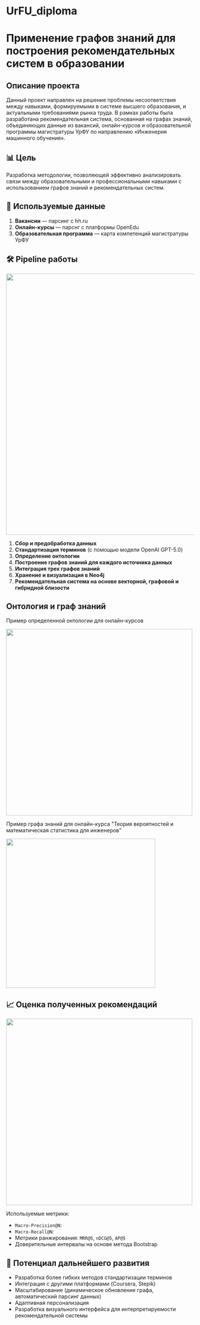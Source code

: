# UrFU_diploma
# Применение графов знаний для построения рекомендательных систем в образовании

## Описание проекта
Данный проект направлен на решение проблемы несоответствия между навыками, формируемыми в системе высшего образования, и актуальными требованиями рынка труда. В рамках работы была разработана рекомендательная система, основанная на графах знаний, объединяющих данные из вакансий, онлайн-курсов и образовательной программы магистратуры УрФУ по направлению «Инженерия машинного обучения».

## 📊 Цель
Разработка методологии, позволяющей эффективно анализировать связи между образовательными и профессиональными навыками с использованием графов знаний и рекомендательных систем. 


## 🧩 Используемые данные
1. **Вакансии** — парсинг с hh.ru
2. **Онлайн-курсы** — парснг с платформы OpenEdu
3. **Образовательная программа** — карта компетенций магистратуры УрФУ

## 🛠️ Pipeline работы
<img src="https://github.com/user-attachments/assets/3acc975d-b5ed-4cd5-a39f-774189086d9f" width="700"/>

1. **Сбор и предобработка данных**  
2. **Стандартизация терминов** (с помощью модели OpenAI GPT-5.0)
3. **Определение онтологии**
4. **Построение графов знаний для каждого источника данных**
5. **Интеграция трех графов знаний**
6. **Хранение и визуализация в Neo4j**
7. **Рекомендательная система на основе векторной, графовой и  гибридной близости**

## Онтология и граф знаний
Пример определенной онтологии для онлайн-курсов

<img src="https://github.com/user-attachments/assets/6d7987ec-694d-44c5-a440-4b6b1b605b76" width="500"/>

Пример графа знаний для онлайн-курса "Теория вероятностей и математическая статистика для инженеров"

<img src="https://github.com/user-attachments/assets/1b1426bb-367d-440a-9c40-ce965dafb0eb" width="400"/>

## 📈 Оценка полученных рекомендаций
<img src="https://github.com/user-attachments/assets/2da58685-8b0d-496e-a701-357241907134" width="500"/>

Используемые метрики:
- `Macro-Precision@N`:
- `Macro-Recall@N`: 
- Метрики ранжирования: `MRR@5`, `nDCG@5`, `AP@5`
- Доверительные интервалы на основе метода Bootstrap

## 📌 Потенциал дальнейшего развития
- Разработка более гибких методов стандартизации терминов
- Интеграция с другими платформами (Coursera, Stepik)
- Масштабирование (динамическое обновление графа, автоматический парсинг данных)
- Адаптивная персонализация
- Разработка визуального интерфейса для интерпретируемости рекомендательной системы
